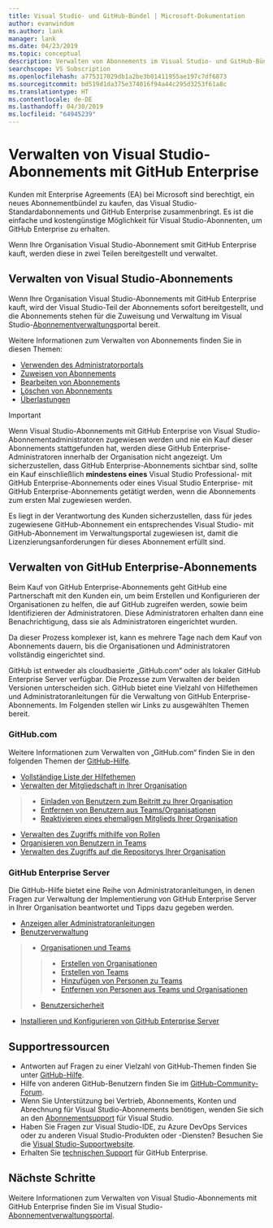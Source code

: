 ```yaml
---
title: Visual Studio- und GitHub-Bündel | Microsoft-Dokumentation
author: evanwindom
ms.author: lank
manager: lank
ms.date: 04/23/2019
ms.topic: conceptual
description: Verwalten von Abonnements im Visual Studio- und GitHub-Bündel
searchscope: VS Subscription
ms.openlocfilehash: a775317029db1a2be3b01411955ae197c7df6873
ms.sourcegitcommit: bd519d1da375e374016f94a44c295d3253f61a8c
ms.translationtype: HT
ms.contentlocale: de-DE
ms.lasthandoff: 04/30/2019
ms.locfileid: "64945239"
---
```

# <a name="managing-visual-studio-subscriptions-with-github-enterprise"></a>Verwalten von Visual Studio-Abonnements mit GitHub Enterprise

Kunden mit Enterprise Agreements (EA) bei Microsoft sind berechtigt, ein neues Abonnementbündel zu kaufen, das Visual Studio-Standardabonnements und GitHub Enterprise zusammenbringt. Es ist die einfache und kostengünstige Möglichkeit für Visual Studio-Abonnenten, um GitHub Enterprise zu erhalten. 

Wenn Ihre Organisation Visual Studio-Abonnement smit GitHub Enterprise kauft, werden diese in zwei Teilen bereitgestellt und verwaltet.

## <a name="managing-visual-studio-subscriptions"></a>Verwalten von Visual Studio-Abonnements

Wenn Ihre Organisation Visual Studio-Abonnements mit GitHub Enterprise kauft, wird der Visual Studio-Teil der Abonnements sofort bereitgestellt, und die Abonnements stehen für die Zuweisung und Verwaltung im Visual Studio-[Abonnementverwaltungs](https://manage.visualstudio.com)portal bereit. 

Weitere Informationen zum Verwalten von Abonnements finden Sie in diesen Themen:
- [Verwenden des Administratorportals](using-admin-portal.md)
- [Zuweisen von Abonnements](assign-license.md)
- [Bearbeiten von Abonnements](edit-license.md)
- [Löschen von Abonnements](delete-license.md)
- [Überlastungen](handle-overclaimed-license.md)

> [!Important]
> Wenn Visual Studio-Abonnements mit GitHub Enterprise von Visual Studio-Abonnementadministratoren zugewiesen werden und nie ein Kauf dieser Abonnements stattgefunden hat, werden diese GitHub Enterprise-Administratoren innerhalb der Organisation nicht angezeigt. Um sicherzustellen, dass GitHub Enterprise-Abonnements sichtbar sind, sollte ein Kauf einschließlich **mindestens eines** Visual Studio Professional- mit GitHub Enterprise-Abonnements oder eines Visual Studio Enterprise- mit GitHub Enterprise-Abonnements getätigt werden, wenn die Abonnements zum ersten Mal zugewiesen werden.  
>
> Es liegt in der Verantwortung des Kunden sicherzustellen, dass für jedes zugewiesene GitHub-Abonnement ein entsprechendes Visual Studio- mit GitHub-Abonnement im Verwaltungsportal zugewiesen ist, damit die Lizenzierungsanforderungen für dieses Abonnement erfüllt sind.

## <a name="managing-github-enterprise-subscriptions"></a>Verwalten von GitHub Enterprise-Abonnements

Beim Kauf von GitHub Enterprise-Abonnements geht GitHub eine Partnerschaft mit den Kunden ein, um beim Erstellen und Konfigurieren der Organisationen zu helfen, die auf GitHub zugreifen werden, sowie beim Identifizieren der Administratoren.  Diese Administratoren erhalten dann eine Benachrichtigung, dass sie als Administratoren eingerichtet wurden.  

Da dieser Prozess komplexer ist, kann es mehrere Tage nach dem Kauf von Abonnements dauern, bis die Organisationen und Administratoren vollständig eingerichtet sind.

GitHub ist entweder als cloudbasierte „GitHub.com“ oder als lokaler GitHub Enterprise Server verfügbar.  Die Prozesse zum Verwalten der beiden Versionen unterscheiden sich.  GitHub bietet eine Vielzahl von Hilfethemen und Administratoranleitungen für die Verwaltung von GitHub Enterprise-Abonnements.  Im Folgenden stellen wir Links zu ausgewählten Themen bereit.  

### <a name="githubspanspancom"></a>GitHub<span></span>.com 

Weitere Informationen zum Verwalten von „GitHub<span></span>.com“ finden Sie in den folgenden Themen der [GitHub-Hilfe](https://help.github.com/en).
- [Vollständige Liste der Hilfethemen](https://help.github.com/en)
- [Verwalten der Mitgliedschaft in Ihrer Organisation](https://help.github.com/en/articles/managing-membership-in-your-organization)
> - [Einladen von Benutzern zum Beitritt zu Ihrer Organisation](https://help.github.com/en/articles/inviting-users-to-join-your-organization)
> - [Entfernen von Benutzern aus Teams/Organisationen](https://help.github.com/en/articles/removing-a-member-from-your-organization)
> - [Reaktivieren eines ehemaligen Mitglieds Ihrer Organisation](https://help.github.com/en/articles/reinstating-a-former-member-of-your-organization)
- [Verwalten des Zugriffs mithilfe von Rollen](https://help.github.com/en/articles/managing-peoples-access-to-your-organization-with-roles)
- [Organisieren von Benutzern in Teams](https://help.github.com/en/articles/organizing-members-into-teams)
- [Verwalten des Zugriffs auf die Repositorys Ihrer Organisation](https://help.github.com/en/articles/managing-access-to-your-organizations-repositories)

### <a name="github-enterprise-server"></a>GitHub Enterprise Server

Die GitHub-Hilfe bietet eine Reihe von Administratoranleitungen, in denen Fragen zur Verwaltung der Implementierung von GitHub Enterprise Server in Ihrer Organisation beantwortet und Tipps dazu gegeben werden.

- [Anzeigen aller Administratoranleitungen](https://help.github.com/en/enterprise/2.16/admin)
- [Benutzerverwaltung](https://help.github.com/en/enterprise/2.16/admin/user-management)
> - [Organisationen und Teams](https://help.github.com/en/enterprise/2.16/admin/user-management/organizations-and-teams)
> > - [Erstellen von Organisationen](https://help.github.com/en/enterprise/2.16/admin/user-management/creating-organizations)
> > - [Erstellen von Teams](https://help.github.com/en/enterprise/2.16/admin/user-management/creating-teams)
> > - [Hinzufügen von Personen zu Teams](https://help.github.com/en/enterprise/2.16/admin/user-management/adding-people-to-teams)
> > - [Entfernen von Personen aus Teams und Organisationen](https://help.github.com/en/enterprise/2.16/admin/user-management/removing-users-from-teams-and-organizations)
> - [Benutzersicherheit](https://help.github.com/en/enterprise/2.16/admin/user-management/user-security)
- [Installieren und Konfigurieren von GitHub Enterprise Server](https://help.github.com/en/enterprise/2.16/admin/installation)


## <a name="support-resources"></a>Supportressourcen
-  Antworten auf Fragen zu einer Vielzahl von GitHub-Themen finden Sie unter [GitHub-Hilfe](https://help.github.com/en).
-  Hilfe von anderen GitHub-Benutzern finden Sie im [GitHub-Community-Forum](https://github.community/).
-  Wenn Sie Unterstützung bei Vertrieb, Abonnements, Konten und Abrechnung für Visual Studio-Abonnements benötigen, wenden Sie sich an den [Abonnementsupport](https://visualstudio.microsoft.com/subscriptions/support/) für Visual Studio.
-  Haben Sie Fragen zur Visual Studio-IDE, zu Azure DevOps Services oder zu anderen Visual Studio-Produkten oder -Diensten?  Besuchen Sie die [Visual Studio-Supportwebsite](https://visualstudio.microsoft.com/support/).
-  Erhalten Sie [technischen Support](https://support.microsoft.com/en-us/supportforbusiness/productselection?sapId=b77fe80f-5417-80bd-4b2a-275cf0018c24) für GitHub Enterprise.   

## <a name="next-steps"></a>Nächste Schritte
Weitere Informationen zum Verwalten von Visual Studio-Abonnements mit GitHub Enterprise finden Sie im Visual Studio-[Abonnementverwaltungsportal](https://visualstudio.microsoft.com/subscriptions-administration/).